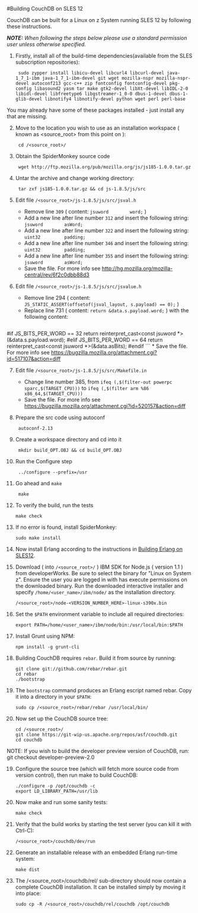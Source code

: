 #Building CouchDB on SLES 12

CouchDB can be built for a Linux on z System running SLES 12 by following these instructions.

_**NOTE:** When following the steps below please use a standard permission user unless otherwise specified._

1. Firstly, install all of the build-time dependencies(available from the SLES subscription repositories):

        sudo zypper install libicu-devel libcurl4 libcurl-devel java-1_7_1-ibm java-1_7_1-ibm-devel git wget mozilla-nspr mozilla-nspr-devel autoconf213 gcc-c++ zip fontconfig fontconfig-devel pkg-config libasound2 yasm tar make gtk2-devel libXt-devel libIDL-2-0 libidl-devel libfreetype6 libgstreamer-1_0-0 dbus-1-devel dbus-1-glib-devel libnotify4 libnotify-devel python wget perl perl-base
You may already have some of these packages installed - just install any that are missing.

2. Move to the location you wish to use as an installation workspace ( known as <source_root> from this point on ):

        cd /<source_root>/

3. Obtain the SpiderMonkey source code

        wget http://ftp.mozilla.org/pub/mozilla.org/js/js185-1.0.0.tar.gz

4. Untar the archive and change working directory:

        tar zxf js185-1.0.0.tar.gz && cd js-1.8.5/js/src

5. Edit file `/<source_root>/js-1.8.5/js/src/jsval.h`
    * Remove line `309` ( content: `jsuword        word;` )
    * Add a new line after line number `312` and insert the following string: `jsuword        asWord;`
    * Add a new line after line number `322` and insert the following string: `uint32         padding;`
    * Add a new line after line number `346` and insert the following string: `uint32         padding;`
    * Add a new line after line number `355` and insert the following string: `jsuword        asWord;`
    * Save the file. For more info see http://hg.mozilla.org/mozilla-central/rev/6f2c0dbb88d3

6. Edit file `/<source_root>/js-1.8.5/js/src/jsvalue.h`
    * Remove line 294 ( content: `JS_STATIC_ASSERT(offsetof(jsval_layout, s.payload) == 0);` )
    * Replace line 731 ( content: `return &data.s.payload.word;` ) with the following content:
    ```c
#if JS_BITS_PER_WORD == 32
return reinterpret_cast<const jsuword *>(&data.s.payload.word);
#elif JS_BITS_PER_WORD == 64
return reinterpret_cast<const jsuword *>(&data.asBits);
#endif 
    ```
    * Save the file. For more info see https://bugzilla.mozilla.org/attachment.cgi?id=517107&action=diff  

7. Edit file `/<source_root>/js-1.8.5/js/src/Makefile.in`  
    * Change line number 385, from `ifeq (,$(filter-out powerpc sparc,$(TARGET_CPU)))` to `ifeq (,$(filter arm %86 x86_64,$(TARGET_CPU)))`
    * Save the file. For more info see https://bugzilla.mozilla.org/attachment.cgi?id=520157&action=diff

6. Prepare the src code using autoconf

        autoconf-2.13

7. Create a workspace directory and cd into it

        mkdir build_OPT.OBJ && cd build_OPT.OBJ

8. Run the Configure step

        ../configure --prefix=/usr

9. Go ahead and `make`

        make

10. To verify the build, run the tests

        make check

11. If no error is found, install SpiderMonkey:

        sudo make install

12. Now install Erlang according to the instructions in [Building Erlang on SLES12](https://github.com/linux-on-ibm-z/docs/wiki/Building-Erlang-on-SLES12 "Building Erlang on SLES12").

13. Download ( into `/<source_root>/` ) IBM SDK for Node.js ( version 1.1 ) from developerWorks. Be sure to select the binary for "Linux on System z". Ensure the user you are logged in with has execute permissions on the downloaded binary. Run the downloaded interactive installer and specify `/home/<user_name>/ibm/node/` as the installation directory.

        /<source_root>/node-<VERSION_NUMBER_HERE>-linux-s390x.bin

14. Set the `$PATH` environment variable to include all required directories:

        export PATH=/home/<user_name>/ibm/node/bin:/usr/local/bin:$PATH

15. Install Grunt using NPM:

        npm install -g grunt-cli

16. Building CouchDB requires `rebar`. Build it from source by running:

        git clone git://github.com/rebar/rebar.git
        cd rebar
        ./bootstrap

17. The `bootstrap` command produces an Erlang escript named rebar. Copy it into a directory in your `$PATH`:

        sudo cp /<source_root>/rebar/rebar /usr/local/bin/

18. Now set up the CouchDB source tree:

        cd /<source_root>/
        git clone https://git-wip-us.apache.org/repos/asf/couchdb.git
        cd couchdb
NOTE: If you wish to build the developer preview version of CouchDB, run: git checkout developer-preview-2.0

19. Configure the source tree (which will fetch more source code from version control), then run make to build CouchDB:

        ./configure -p /opt/couchdb -c
        export LD_LIBRARY_PATH=/usr/lib

20. Now make and run some sanity tests:

        make check

21. Verify that the build works by starting the test server (you can kill it with Ctrl-C):

        /<source_root>/couchdb/dev/run

22. Generate an installable release with an embedded Erlang run-time system:

        make dist

23. The /<source_root>/couchdb/rel/ sub-directory should now contain a complete CouchDB installation. It can be installed simply by moving it into place:

        sudo cp -R /<source_root>/couchdb/rel/couchdb /opt/couchdb
